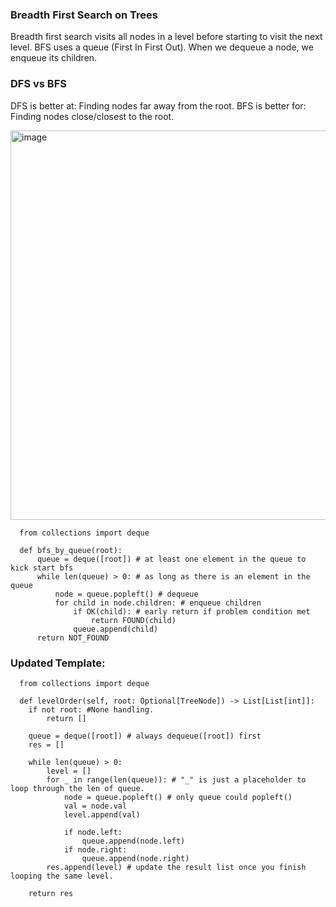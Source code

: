 ### Breadth First Search on Trees
Breadth first search visits all nodes in a level before starting to visit the next level. BFS uses a queue (First In First Out). When we dequeue a node, we enqueue its children.

### DFS vs BFS
DFS is better at:
      Finding nodes far away from the root. 
BFS is better for:
      Finding nodes close/closest to the root. 

<img width="623" alt="image" src="https://github.com/user-attachments/assets/d57f14e5-24ca-4064-8588-75a0cef4d747" />



      from collections import deque

      def bfs_by_queue(root):
          queue = deque([root]) # at least one element in the queue to kick start bfs
          while len(queue) > 0: # as long as there is an element in the queue
              node = queue.popleft() # dequeue
              for child in node.children: # enqueue children
                  if OK(child): # early return if problem condition met
                      return FOUND(child)
                  queue.append(child)
          return NOT_FOUND
### Updated Template:
      from collections import deque
      
      def levelOrder(self, root: Optional[TreeNode]) -> List[List[int]]:
        if not root: #None handling.
            return []
            
        queue = deque([root]) # always dequeue([root]) first
        res = []
        
        while len(queue) > 0:
            level = []
            for _ in range(len(queue)): # "_" is just a placeholder to loop through the len of queue. 
                node = queue.popleft() # only queue could popleft()
                val = node.val
                level.append(val)
      
                if node.left:
                    queue.append(node.left)
                if node.right:
                    queue.append(node.right)
            res.append(level) # update the result list once you finish looping the same level. 
      
        return res
